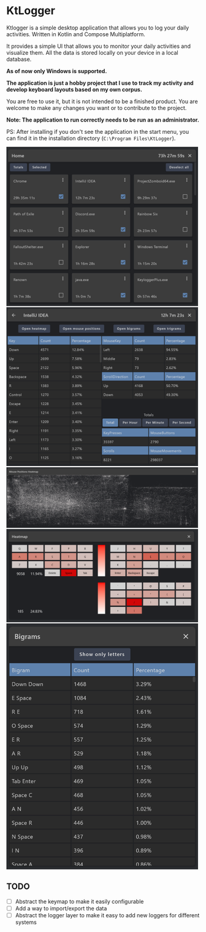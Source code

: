 # KtLogger

Ktlogger is a simple desktop application that allows you to log your daily activities. Written in Kotlin and Compose
Multiplatform.

It provides a simple UI that allows you to monitor your daily activities and visualize them. All the data is stored
locally on your device in a local database.

**As of now only Windows is supported.**

**The application is just a hobby project that I use to track my activity and
develop keyboard layouts based on my own
corpus.**

You are free to use it, but it is not intended to be a finished product. You are welcome to make any changes you want or
to contribute to the project.

**Note: The application to run correctly needs to be run as an administrator.**

PS: After installing if you don't see the application in the start menu, you can find it in the installation
directory (`C:\Program Files\KtLogger`).

<img src="./images/img.png" alt="Screenshot" width="500"/>
<img src="./images/img_1.png" alt="Screenshot" width="500"/>
<img src="./images/img_2.png" alt="Screenshot" width="500"/>
<img src="./images/img_3.png" alt="Screenshot" width="500"/>
<img src="./images/img_4.png" alt="Screenshot" width="500"/>

## TODO

- [ ] Abstract the keymap to make it easily configurable
- [ ] Add a way to import/export the data
- [ ] Abstract the logger layer to make it easy to add new loggers for different systems
